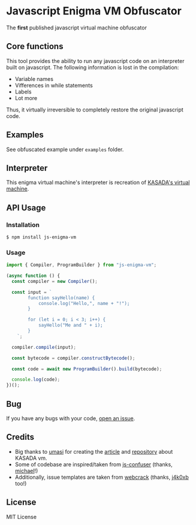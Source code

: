 # Javascript Enigma VM Obfuscator

The **first** published javascript virtual machine obfuscator

## Core functions

This tool provides the ability to run any javascript code on an interpreter built on javascript.
The following information is lost in the compilation:

- Variable names
- Vifferences in while statements
- Labels
- Lot more

Thus, it virtually irreversible to completely restore the original javascript code.

## Examples

See obfuscated example under `examples` folder.

## Interpreter

This enigma virtual machine's interpreter is recreation of [KASADA's virtual machine](https://accounts.nike.com/149e9513-01fa-4fb0-aad4-566afd725d1b/2d206a39-8ed7-437e-a3be-862e0f06eea3/ips.js).

## API Usage

### Installation

```bash
$ npm install js-enigma-vm
```

### Usage

```ts
import { Compiler, ProgramBuilder } from "js-enigma-vm";

(async function () {
  const compiler = new Compiler();

  const input = `
        function sayHello(name) {
            console.log("Hello,", name + "!");
        }

        for (let i = 0; i < 3; i++) {
            sayHello("Me and " + i);
        }
    `;

  compiler.compile(input);

  const bytecode = compiler.constructBytecode();

  const code = await new ProgramBuilder().build(bytecode);

  console.log(code);
})();
```

## Bug

If you have any bugs with your code, [open an issue](https://github.com/youdie323323/js-enigma-vm/issues/new?template=bug_report.yml).

## Credits

- Big thanks to [umasi](https://github.com/umasii) for creating the [article](https://www.nullpt.rs/devirtualizing-nike-vm-1) and [repository](https://github.com/umasii/ips-disassembler) about KASADA vm.
- Some of codebase are inspired/taken from [js-confuser](https://github.com/MichaelXF/js-confuser) (thanks, [michael](https://github.com/MichaelXF)!)
- Additionally, issue templates are taken from [webcrack](https://github.com/j4k0xb/webcrack) (thanks, [j4k0xb](https://github.com/j4k0xb) too!)

## License

MIT License
